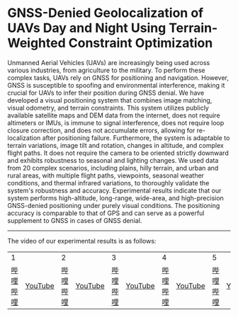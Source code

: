 # GNSS-Denied Geolocalization of UAVs Day and Night Using Terrain-Weighted Constraint Optimization

Unmanned Aerial Vehicles (UAVs) are increasingly being used across various industries, from agriculture to the military. To perform these complex tasks, UAVs rely on GNSS for positioning and navigation. However, GNSS is susceptible to spoofing and environmental interference, making it crucial for UAVs to infer their position during GNSS denial. 
We have developed a visual positioning system that combines image matching, visual odometry, and terrain constraints. This system utilizes publicly available satellite maps and DEM data from the internet, does not require altimeters or IMUs, is immune to signal interference, does not require loop closure correction, and does not accumulate errors, allowing for re-localization after positioning failure.
Furthermore, the system is adaptable to terrain variations, image tilt and rotation, changes in altitude, and complex flight paths. It does not require the camera to be oriented strictly downward and exhibits robustness to seasonal and lighting changes. We used data from 20 complex scenarios, including plains, hilly terrain, and urban and rural areas, with multiple flight paths, viewpoints, seasonal weather conditions, and thermal infrared variations, to thoroughly validate the system's robustness and accuracy. Experimental results indicate that our system performs high-altitude, long-range, wide-area, and high-precision GNSS-denied positioning under purely visual conditions. The positioning accuracy is comparable to that of GPS and can serve as a powerful supplement to GNSS in cases of GNSS denial. 
***
The video of our experimental results is as follows:
<table>
	<tr>
	    <td colspan="2">1</td>
	    <td colspan="2">2</td>
	    <td colspan="2">3</td> 
      <td colspan="2">4</td>
	    <td colspan="2">5</td> 
	</tr >
	<tr >
	    <td><a href="https://www.bilibili.com">哔哩哔哩</a></td>
	    <td><a href="https://www.bilibili.com">YouTube</a></td>
      <td><a href="https://www.bilibili.com">哔哩哔哩</a></td>
	    <td><a href="https://www.bilibili.com">YouTube</a></td>
      <td><a href="https://www.bilibili.com">哔哩哔哩</a></td>
	    <td><a href="https://www.bilibili.com">YouTube</a></td>
      <td><a href="https://www.bilibili.com">哔哩哔哩</a></td>
	    <td><a href="https://www.bilibili.com">YouTube</a></td>
      <td><a href="https://www.bilibili.com">哔哩哔哩</a></td>
	    <td><a href="https://www.bilibili.com">YouTube</a></td>
	</tr>
</table>
